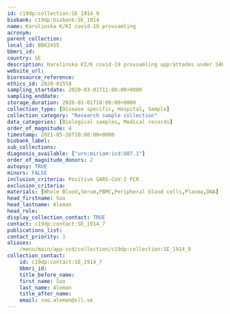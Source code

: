 ```yaml
---
id: c19dp:collection:SE_1914_9
biobank: c19dp:biobank:SE_1914
name: Karolinska K/KI covid-19 provsamling
acronym:
parent_collection:
local_id: BBK2455
bbmri_id:
country: SE
description: Karolinska KI/K covid-19 provsamling upprättades under SARS-CoV-2 pandemin där prover samlades in i ett samarbete mellan Medicinsk Enhet (ME) Infektionssjukdomar och Funktion Preoperativ Medicin och Intensivvård vid Karolinska Universitetssjukhuset samt Centrum för Infektionsmedicin vid Karolinska Institutet. Omkring 300 patienter är provtagna vid 1-4 tillfällen under sin vårdtid, och i förekommande fall i senare konvalescensfas. De provtyper som finns tillgängliga är helblod, stabiliserat helblod, plasma, serum, PBMC, och DNA.
website_url:
bioresource_reference:
ethics_id: 2020-01558
sampling_startdate: 2020-03-01T11:00:00+0000
sampling_enddate:
storage_duration: 2026-01-01T10:00:00+0000
collection_type: [Disease specific, Hospital, Sample]
collection_category: "Research sample collection"
data_categories: [Biological samples, Medical records]
order_of_magnitude: 4
timestamp: 2021-05-26T10:00:00+0000
biobank_label:
sub_collections:
diagnosis_available: ["urn:miriam:icd:U07.1"]
order_of_magnitude_donors: 2
autopsy: TRUE
minors: FALSE
inclusion_criteria: Positive SARS-CoV-2 PCR
exclusion_criteria:
materials: [Whole Blood,Serum,PBMC,Peripheral blood cells,Plasma,DNA]
head_firstname: Soo
head_lastname: Aleman
head_role:
display_collection_contact: TRUE
contact: c19dp:contact:SE_1914_7
publications_list:
contact_priority: 1
aliases:
    /menu/main/app-scd/collection/c19dp:collection:SE_1914_9
collection_contact:
    id: c19dp:contact:SE_1914_7
    bbmri_id:
    title_before_name:
    first_name: Soo
    last_name: Aleman
    title_after_name:
    email: soo.aleman@sll.se
---
```

